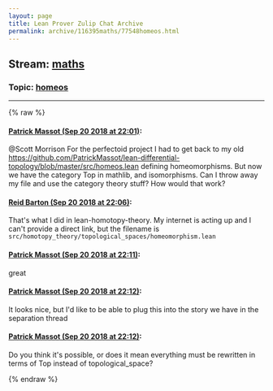 ```yaml
---
layout: page
title: Lean Prover Zulip Chat Archive 
permalink: archive/116395maths/77548homeos.html
---
```


## Stream: [maths](index.html)
### Topic: [homeos](77548homeos.html)

---


{% raw %}
#### [ Patrick Massot (Sep 20 2018 at 22:01)](https://leanprover.zulipchat.com/#narrow/stream/116395-maths/topic/homeos/near/134333294):
<p><span class="user-mention" data-user-id="110524">@Scott Morrison</span> For the perfectoid project I had to get back to my old <a href="https://github.com/PatrickMassot/lean-differential-topology/blob/master/src/homeos.lean" target="_blank" title="https://github.com/PatrickMassot/lean-differential-topology/blob/master/src/homeos.lean">https://github.com/PatrickMassot/lean-differential-topology/blob/master/src/homeos.lean</a> defining homeomorphisms. But now we have the category Top in mathlib, and isomorphisms. Can I throw away my file and use the category theory stuff? How would that work?</p>

#### [ Reid Barton (Sep 20 2018 at 22:06)](https://leanprover.zulipchat.com/#narrow/stream/116395-maths/topic/homeos/near/134333594):
<p>That's what I did in lean-homotopy-theory. My internet is acting up and I can't provide a direct link, but the filename is <code>src/homotopy_theory/topological_spaces/homeomorphism.lean</code></p>

#### [ Patrick Massot (Sep 20 2018 at 22:11)](https://leanprover.zulipchat.com/#narrow/stream/116395-maths/topic/homeos/near/134333849):
<p>great</p>

#### [ Patrick Massot (Sep 20 2018 at 22:12)](https://leanprover.zulipchat.com/#narrow/stream/116395-maths/topic/homeos/near/134333908):
<p>It looks nice, but I'd like to be able to plug this into the story we have in the separation thread</p>

#### [ Patrick Massot (Sep 20 2018 at 22:12)](https://leanprover.zulipchat.com/#narrow/stream/116395-maths/topic/homeos/near/134333938):
<p>Do you think it's possible, or does it mean everything must be rewritten in terms of Top instead of topological_space?</p>


{% endraw %}
